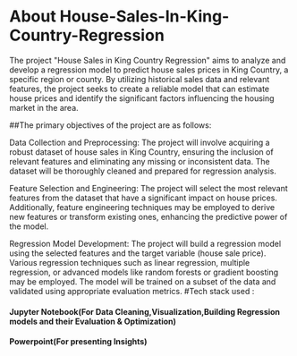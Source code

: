 # About House-Sales-In-King-Country-Regression
The project "House Sales in King Country Regression" aims to analyze and develop a regression model to predict house sales prices in King Country, a specific region or county. By utilizing historical sales data and relevant features, the project seeks to create a reliable model that can estimate house prices and identify the significant factors influencing the housing market in the area.

##The primary objectives of the project are as follows:

Data Collection and Preprocessing: The project will involve acquiring a robust dataset of house sales in King Country, ensuring the inclusion of relevant features and eliminating any missing or inconsistent data. The dataset will be thoroughly cleaned and prepared for regression analysis.

Feature Selection and Engineering: The project will select the most relevant features from the dataset that have a significant impact on house prices. Additionally, feature engineering techniques may be employed to derive new features or transform existing ones, enhancing the predictive power of the model.

Regression Model Development: The project will build a regression model using the selected features and the target variable (house sale price). Various regression techniques such as linear regression, multiple regression, or advanced models like random forests or gradient boosting may be employed. The model will be trained on a subset of the data and validated using appropriate evaluation metrics.
#Tech stack used : 
#### Jupyter Notebook(For Data Cleaning,Visualization,Building Regression models and their Evaluation & Optimization)
#### Powerpoint(For presenting Insights)
